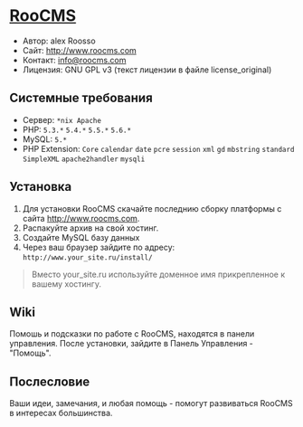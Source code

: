 [RooCMS](http://www.roocms.com)
===============================
- Автор:	alex Roosso
- Сайт:		<http://www.roocms.com>
- Контакт:	info@roocms.com
- Лицензия:	GNU GPL v3 (текст лицензии в файле license_original)

Cистемные требования
--------------------
 - Сервер:	`*nix Apache`
 - PHP:		`5.3.*` `5.4.*` `5.5.*` `5.6.*`
 - MySQL:	`5.*`
 - PHP Extension: 
	`Core`
	`calendar`
	`date`
	`pcre`
	`session`
	`xml`
	`gd`
	`mbstring`
	`standard`
	`SimpleXML`
	`apache2handler`
	`mysqli`

Установка
---------
1. Для установки RooCMS скачайте последнию сборку платформы с сайта <http://www.roocms.com>. 
2. Распакуйте архив на свой хостинг.
3. Создайте MySQL базу данных
4. Через ваш браузер зайдите по адресу: `http://www.your_site.ru/install/`

> Вместо your_site.ru используйте доменное имя прикрепленное к вашему хостингу.

Wiki
----
Помошь и подсказки по работе с RooCMS, находятся в панели управления. 
После установки, зайдите в Панель Управления - "Помощь".

Послесловие
-----------
Ваши идеи, замечания, и любая помощь - помогут развиваться RooCMS в интересах большинства.

